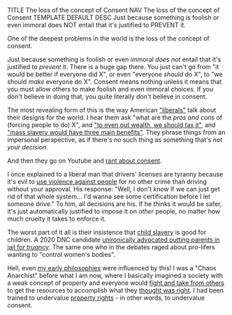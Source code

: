 TITLE The loss of the concept of Consent
NAV The loss of the concept of Consent
TEMPLATE DEFAULT
DESC Just because something is foolish or even immoral does NOT entail that it's justified to PREVENT it.

One of the deepest problems in the world is the loss of the concept of consent.

Just because something is foolish or even immoral *does not* entail that it's justified to *prevent* it. There is a huge gap there. You just can't go from "it would be better if everyone did X", or even "everyone *should* do X", to "we should *make* everyone do X". Consent means nothing unless it means that you must allow others to make foolish and even immoral choices. If you don't believe in doing that, you quite literally don't believe in consent.

The most revealing form of this is the way American ["liberals"](left_right) talk about their designs for the world. I hear them ask "what are the *pros and cons* of (forcing people to do) X", and <a rel="nofollow" href="https://www.youtube.com/watch?v=pTwPHuE_HrU">"to even out wealth, we should tax it"</a>, and <a rel="nofollow" href="https://www.reddit.com/r/changemyview/comments/74dvaz/cmv_the_united_states_should_have_mandatory/">"mass slavery would have three main benefits"</a>. They phrase things from an impersonal perspective, as if there's no such thing as something that's *not your decision*.

And then they go on Youtube and <a rel="nofollow" href="https://www.youtube.com/watch?v=fGoWLWS4-kU">rant about consent</a>.

I once explained to a liberal man that drivers' licenses are tyranny because it's evil to [use violence against people](enforcement) for no other crime than driving without your approval. His response: "Well, I don't know if we can just get rid of that whole system... I'd wanna see some certification before I let someone drive." To him, all decisions are his. If he thinks it would be safer, it's just automatically justified to impose it on *other* people, no matter how much cruelty it takes to enforce it.

The worst part of it all is their insistence that [child slavery](children) is good for children. A 2020 DNC candidate [unironically advocated putting parents in jail for *truancy*](https://www.theguardian.com/commentisfree/2019/jan/31/kamala-harris-laughed-jailing-parents-truancy). The same one who in the debates raged about pro-lifers wanting to "control women's bodies".

Hell, even [my early philosophies](anarchism_conversion) were influenced by this! I was a "Chaos Anarchist" before what I am now, where I basically imagined a society with a weak concept of property and everyone would [fight and take from others](moral_conflict) to get the resources to accomplish what they [thought was right](conscience). I had been trained to undervalue [property rights](property) - in other words, to undervalue consent.
